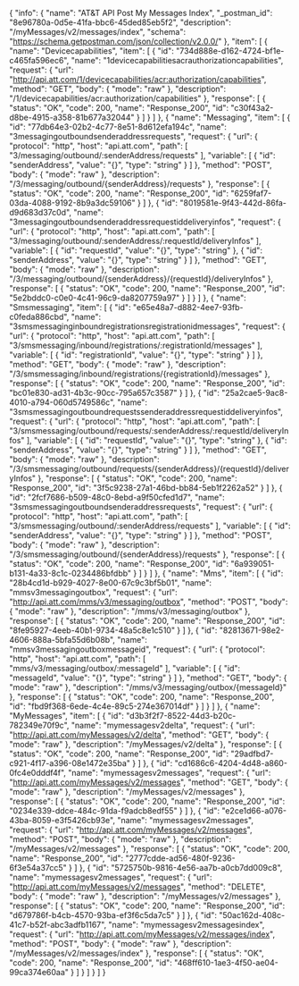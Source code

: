 {
  "info": {
    "name": "AT&T API Post My Messages Index",
    "_postman_id": "8e96780a-0d5e-41fa-bbc6-45ded85eb5f2",
    "description": "/myMessages/v2/messages/index",
    "schema": "https://schema.getpostman.com/json/collection/v2.0.0/"
  },
  "item": [
    {
      "name": "Devicecapabilities",
      "item": [
        {
          "id": "734d888e-d162-4724-bf1e-c465fa596ec6",
          "name": "1devicecapabilitiesacrauthorizationcapabilities",
          "request": {
            "url": "http://api.att.com/1/devicecapabilities/acr:authorization/capabilities",
            "method": "GET",
            "body": {
              "mode": "raw"
            },
            "description": "/1/devicecapabilities/acr:authorization/capabilities"
          },
          "response": [
            {
              "status": "OK",
              "code": 200,
              "name": "Response_200",
              "id": "c30f43a2-d8be-4915-a358-81b677a32044"
            }
          ]
        }
      ]
    },
    {
      "name": "Messaging",
      "item": [
        {
          "id": "77db64e3-02b2-4c77-8e51-8d612efa194c",
          "name": "3messagingoutboundsenderaddressrequests",
          "request": {
            "url": {
              "protocol": "http",
              "host": "api.att.com",
              "path": [
                "3/messaging/outbound/:senderAddress/requests"
              ],
              "variable": [
                {
                  "id": "senderAddress",
                  "value": "{}",
                  "type": "string"
                }
              ]
            },
            "method": "POST",
            "body": {
              "mode": "raw"
            },
            "description": "/3/messaging/outbound/{senderAddress}/requests"
          },
          "response": [
            {
              "status": "OK",
              "code": 200,
              "name": "Response_200",
              "id": "6259faf7-03da-4088-9192-8b9a3dc59106"
            }
          ]
        },
        {
          "id": "8019581e-9f43-442d-86fa-d9d683d37c0d",
          "name": "3messagingoutboundsenderaddressrequestiddeliveryinfos",
          "request": {
            "url": {
              "protocol": "http",
              "host": "api.att.com",
              "path": [
                "3/messaging/outbound/:senderAddress/:requestId/deliveryInfos"
              ],
              "variable": [
                {
                  "id": "requestId",
                  "value": "{}",
                  "type": "string"
                },
                {
                  "id": "senderAddress",
                  "value": "{}",
                  "type": "string"
                }
              ]
            },
            "method": "GET",
            "body": {
              "mode": "raw"
            },
            "description": "/3/messaging/outbound/{senderAddress}/{requestId}/deliveryInfos"
          },
          "response": [
            {
              "status": "OK",
              "code": 200,
              "name": "Response_200",
              "id": "5e2bddc0-c0e0-4c41-96c9-da8207759a97"
            }
          ]
        }
      ]
    },
    {
      "name": "Smsmessaging",
      "item": [
        {
          "id": "e65e48a7-d882-4ee7-93fb-c0feda886cbd",
          "name": "3smsmessaginginboundregistrationsregistrationidmessages",
          "request": {
            "url": {
              "protocol": "http",
              "host": "api.att.com",
              "path": [
                "3/smsmessaging/inbound/registrations/:registrationId/messages"
              ],
              "variable": [
                {
                  "id": "registrationId",
                  "value": "{}",
                  "type": "string"
                }
              ]
            },
            "method": "GET",
            "body": {
              "mode": "raw"
            },
            "description": "/3/smsmessaging/inbound/registrations/{registrationId}/messages"
          },
          "response": [
            {
              "status": "OK",
              "code": 200,
              "name": "Response_200",
              "id": "bc01e830-ad31-4b3c-90cc-795a657c3587"
            }
          ]
        },
        {
          "id": "25a2cae5-9ac8-4010-a794-060d5749586c",
          "name": "3smsmessagingoutboundrequestssenderaddressrequestiddeliveryinfos",
          "request": {
            "url": {
              "protocol": "http",
              "host": "api.att.com",
              "path": [
                "3/smsmessaging/outbound/requests/:senderAddress/:requestId/deliveryInfos"
              ],
              "variable": [
                {
                  "id": "requestId",
                  "value": "{}",
                  "type": "string"
                },
                {
                  "id": "senderAddress",
                  "value": "{}",
                  "type": "string"
                }
              ]
            },
            "method": "GET",
            "body": {
              "mode": "raw"
            },
            "description": "/3/smsmessaging/outbound/requests/{senderAddress}/{requestId}/deliveryInfos"
          },
          "response": [
            {
              "status": "OK",
              "code": 200,
              "name": "Response_200",
              "id": "3f5c9238-27a1-46bd-bb84-5eb1f2262a52"
            }
          ]
        },
        {
          "id": "2fcf7686-b509-48c0-8ebd-a9f50cfed1d7",
          "name": "3smsmessagingoutboundsenderaddressrequests",
          "request": {
            "url": {
              "protocol": "http",
              "host": "api.att.com",
              "path": [
                "3/smsmessaging/outbound/:senderAddress/requests"
              ],
              "variable": [
                {
                  "id": "senderAddress",
                  "value": "{}",
                  "type": "string"
                }
              ]
            },
            "method": "POST",
            "body": {
              "mode": "raw"
            },
            "description": "/3/smsmessaging/outbound/{senderAddress}/requests"
          },
          "response": [
            {
              "status": "OK",
              "code": 200,
              "name": "Response_200",
              "id": "6a939051-b131-4a33-8c1c-0234486bfdbb"
            }
          ]
        }
      ]
    },
    {
      "name": "Mms",
      "item": [
        {
          "id": "28b4cd1d-b929-4027-8e00-67c9c3bf5b01",
          "name": "mmsv3messagingoutbox",
          "request": {
            "url": "http://api.att.com/mms/v3/messaging/outbox",
            "method": "POST",
            "body": {
              "mode": "raw"
            },
            "description": "/mms/v3/messaging/outbox"
          },
          "response": [
            {
              "status": "OK",
              "code": 200,
              "name": "Response_200",
              "id": "8fe95927-4eeb-40b1-9734-48a5c8e1c510"
            }
          ]
        },
        {
          "id": "82813671-98e2-4606-888a-5bfa55d6b08b",
          "name": "mmsv3messagingoutboxmessageid",
          "request": {
            "url": {
              "protocol": "http",
              "host": "api.att.com",
              "path": [
                "mms/v3/messaging/outbox/:messageId"
              ],
              "variable": [
                {
                  "id": "messageId",
                  "value": "{}",
                  "type": "string"
                }
              ]
            },
            "method": "GET",
            "body": {
              "mode": "raw"
            },
            "description": "/mms/v3/messaging/outbox/{messageId}"
          },
          "response": [
            {
              "status": "OK",
              "code": 200,
              "name": "Response_200",
              "id": "fbd9f368-6ede-4c4e-89c5-274e367014df"
            }
          ]
        }
      ]
    },
    {
      "name": "MyMessages",
      "item": [
        {
          "id": "d3b3f2f7-8522-44d3-b20c-782349e70f9c",
          "name": "mymessagesv2delta",
          "request": {
            "url": "http://api.att.com/myMessages/v2/delta",
            "method": "GET",
            "body": {
              "mode": "raw"
            },
            "description": "/myMessages/v2/delta"
          },
          "response": [
            {
              "status": "OK",
              "code": 200,
              "name": "Response_200",
              "id": "29adfbd7-c921-4f17-a396-08e1472e35ba"
            }
          ]
        },
        {
          "id": "cd1686c6-4204-4d48-a860-0fc4e0dddf4f",
          "name": "mymessagesv2messages",
          "request": {
            "url": "http://api.att.com/myMessages/v2/messages",
            "method": "GET",
            "body": {
              "mode": "raw"
            },
            "description": "/myMessages/v2/messages"
          },
          "response": [
            {
              "status": "OK",
              "code": 200,
              "name": "Response_200",
              "id": "0234e339-ddce-484c-91da-f9adcb8edf55"
            }
          ]
        },
        {
          "id": "e2ce1d66-a076-43ba-8059-e3f5426cb93e",
          "name": "mymessagesv2messages",
          "request": {
            "url": "http://api.att.com/myMessages/v2/messages",
            "method": "POST",
            "body": {
              "mode": "raw"
            },
            "description": "/myMessages/v2/messages"
          },
          "response": [
            {
              "status": "OK",
              "code": 200,
              "name": "Response_200",
              "id": "2777cdde-ad56-480f-9236-6f3e54a37cc5"
            }
          ]
        },
        {
          "id": "5725750b-9816-4e56-aa7b-a0cb7dd009c8",
          "name": "mymessagesv2messages",
          "request": {
            "url": "http://api.att.com/myMessages/v2/messages",
            "method": "DELETE",
            "body": {
              "mode": "raw"
            },
            "description": "/myMessages/v2/messages"
          },
          "response": [
            {
              "status": "OK",
              "code": 200,
              "name": "Response_200",
              "id": "d679786f-b4cb-4570-93ba-ef3f6c5da7c5"
            }
          ]
        },
        {
          "id": "50ac162d-408c-41c7-b52f-abc3adfb1167",
          "name": "mymessagesv2messagesindex",
          "request": {
            "url": "http://api.att.com/myMessages/v2/messages/index",
            "method": "POST",
            "body": {
              "mode": "raw"
            },
            "description": "/myMessages/v2/messages/index"
          },
          "response": [
            {
              "status": "OK",
              "code": 200,
              "name": "Response_200",
              "id": "468ff610-1ae3-4f50-ae04-99ca374e60aa"
            }
          ]
        }
      ]
    }
  ]
}